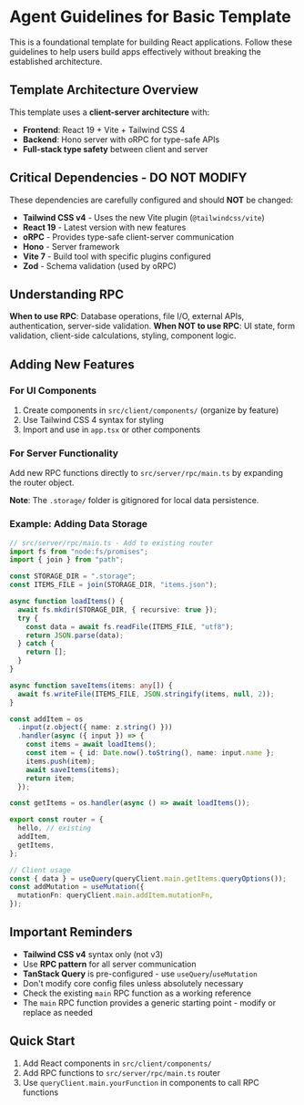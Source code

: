 # Agent Guidelines for Basic Template

This is a foundational template for building React applications. Follow these guidelines to help users build apps effectively without breaking the established architecture.

## Template Architecture Overview

This template uses a **client-server architecture** with:

- **Frontend**: React 19 + Vite + Tailwind CSS 4
- **Backend**: Hono server with oRPC for type-safe APIs
- **Full-stack type safety** between client and server

## Critical Dependencies - DO NOT MODIFY

These dependencies are carefully configured and should **NOT** be changed:

- **Tailwind CSS v4** - Uses the new Vite plugin (`@tailwindcss/vite`)
- **React 19** - Latest version with new features
- **oRPC** - Provides type-safe client-server communication
- **Hono** - Server framework
- **Vite 7** - Build tool with specific plugins configured
- **Zod** - Schema validation (used by oRPC)

## Understanding RPC

**When to use RPC**: Database operations, file I/O, external APIs, authentication, server-side validation.
**When NOT to use RPC**: UI state, form validation, client-side calculations, styling, component logic.

## Adding New Features

### For UI Components

1. Create components in `src/client/components/` (organize by feature)
2. Use Tailwind CSS 4 syntax for styling
3. Import and use in `app.tsx` or other components

### For Server Functionality

Add new RPC functions directly to `src/server/rpc/main.ts` by expanding the router object.

**Note**: The `.storage/` folder is gitignored for local data persistence.

### Example: Adding Data Storage

```typescript
// src/server/rpc/main.ts - Add to existing router
import fs from "node:fs/promises";
import { join } from "path";

const STORAGE_DIR = ".storage";
const ITEMS_FILE = join(STORAGE_DIR, "items.json");

async function loadItems() {
  await fs.mkdir(STORAGE_DIR, { recursive: true });
  try {
    const data = await fs.readFile(ITEMS_FILE, "utf8");
    return JSON.parse(data);
  } catch {
    return [];
  }
}

async function saveItems(items: any[]) {
  await fs.writeFile(ITEMS_FILE, JSON.stringify(items, null, 2));
}

const addItem = os
  .input(z.object({ name: z.string() }))
  .handler(async ({ input }) => {
    const items = await loadItems();
    const item = { id: Date.now().toString(), name: input.name };
    items.push(item);
    await saveItems(items);
    return item;
  });

const getItems = os.handler(async () => await loadItems());

export const router = {
  hello, // existing
  addItem,
  getItems,
};
```

```typescript
// Client usage
const { data } = useQuery(queryClient.main.getItems.queryOptions());
const addMutation = useMutation({
  mutationFn: queryClient.main.addItem.mutationFn,
});
```

## Important Reminders

- **Tailwind CSS v4** syntax only (not v3)
- Use **RPC pattern** for all server communication
- **TanStack Query** is pre-configured - use `useQuery`/`useMutation`
- Don't modify core config files unless absolutely necessary
- Check the existing `main` RPC function as a working reference
- The `main` RPC function provides a generic starting point - modify or replace as needed

## Quick Start

1. Add React components in `src/client/components/`
2. Add RPC functions to `src/server/rpc/main.ts` router
3. Use `queryClient.main.yourFunction` in components to call RPC functions
